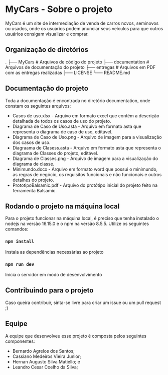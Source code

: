 # MyCars - Sobre o projeto
MyCars é um site de intermediação de venda de carros novos, seminovos ou usados, onde os usuários podem anunciar seus veículos para que outros usuários consigam visualizar e comprar.

## Organização de diretórios
.
├── MyCars               # Arquivos de código do projeto
├── documentation        # Arquivos de documentação do projeto
├── entregas             # Arquivos em PDF com as entregas realizadas
├── LICENSE
└── README.md

## Documentação do projeto
Toda a documentação é encontrada no diretório documentation, onde constam os seguintes arquivos:
- Casos de uso.xlsx - Arquivo em formato excel que contém a descrição detalhada de todos os casos de uso do projeto.
- Diagrama de Caso de Uso.asta - Arquivo em formato asta que representa o diagrama de caso de uso, editável.
- Diagrama de Caso de Uso.png - Arquivo de imagem para a visualização dos casos de uso.
- Diagraama de Clasess.asta - Arquivo em formato asta que representa o diagrama de Classes do projeto, editável.
- Diagrama de Classes.png - Arquivo de imagem para a visualização do diagrama de classe.
- Minimundo.docx - Arquivo em formato word que possui o minimundo, as regras de negócio, os requisitos funcionais e não funcionais e outros detalhes do projeto.
- PrototipoBalsamic.pdf - Arquivo do protótipo inicial do projeto feito na ferramenta Balsamic.

## Rodando o projeto na máquina local
Para o projeto funcionar na máquina local, é preciso que tenha instalado o nodejs na versão 16.15.0 e o npm na versão 8.5.5.
Utilize os seguintes comandos:

### `npm install`
Instala as dependências necessárias ao projeto

### `npm run dev`
Inicia o servidor em modo de desenvolvimento

## Contribuindo para o projeto
Caso queira contribuir, sinta-se livre para criar um issue ou um pull request ;)

## Equipe
A equipe que desenvolveu esse projeto é composta pelos seguintes componentes:
- Bernardo Agrelos dos Santos;
- Cassiano Medeiros Vieira Junior;
- Hernan Augusto Silva Matiello; e
- Leandro Cesar Coelho da Silva;

